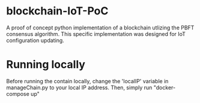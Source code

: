 # blockchain-IoT-PoC
A proof of concept python implementation of a blockchain utlizing the PBFT consensus algorithm. This specific implementation was designed for IoT configuration updating.

# Running locally
Before running the contain locally, change the 'localIP' variable in manageChain.py to your local IP address.
Then, simply run "docker-compose up"
